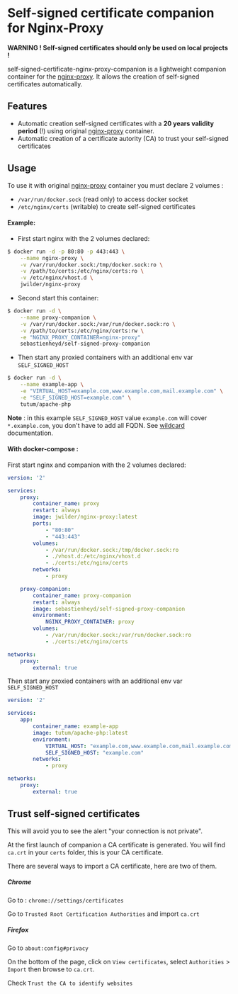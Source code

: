 # Self-signed certificate companion for Nginx-Proxy

**WARNING ! Self-signed certificates should only be used on local projects !**

self-signed-certificate-nginx-proxy-companion is a lightweight companion container for the [nginx-proxy](https://github.com/jwilder/nginx-proxy). It allows the creation of self-signed certificates automatically.

## Features

* Automatic creation self-signed certificates with a **20 years validity period** (!) using original [nginx-proxy](https://github.com/jwilder/nginx-proxy) container.
* Automatic creation of a certificate autority (CA) to trust your self-signed certificates

## Usage

To use it with original [nginx-proxy](https://github.com/jwilder/nginx-proxy) container you must declare 2 volumes :

* `/var/run/docker.sock` (read only) to access docker socket
* `/etc/nginx/certs` (writable) to create self-signed certificates

#### Example:

* First start nginx with the 2 volumes declared:
```bash
$ docker run -d -p 80:80 -p 443:443 \
    --name nginx-proxy \
    -v /var/run/docker.sock:/tmp/docker.sock:ro \
    -v /path/to/certs:/etc/nginx/certs:ro \
    -v /etc/nginx/vhost.d \
    jwilder/nginx-proxy
```

* Second start this container:
```bash
$ docker run -d \
    --name proxy-companion \
    -v /var/run/docker.sock:/var/run/docker.sock:ro \
    -v /path/to/certs:/etc/nginx/certs:rw \
    -e "NGINX_PROXY_CONTAINER=nginx-proxy"
    sebastienheyd/self-signed-proxy-companion
```

* Then start any proxied containers with an additional env var `SELF_SIGNED_HOST`
```bash
$ docker run -d \
    --name example-app \
    -e "VIRTUAL_HOST=example.com,www.example.com,mail.example.com" \
    -e "SELF_SIGNED_HOST=example.com" \
    tutum/apache-php
```
**Note** : in this example `SELF_SIGNED_HOST` value `example.com` will cover `*.example.com`, you don't have to add all FQDN. See [wildcard](https://github.com/jwilder/nginx-proxy#wildcard-certificates) documentation.

#### With docker-compose :

First start nginx and companion with the 2 volumes declared:

```yml
version: '2'

services:
    proxy:
        container_name: proxy
        restart: always
        image: jwilder/nginx-proxy:latest
        ports:
            - "80:80"
            - "443:443"
        volumes:
            - /var/run/docker.sock:/tmp/docker.sock:ro
            - ./vhost.d:/etc/nginx/vhost.d
            - ./certs:/etc/nginx/certs
        networks:
            - proxy

    proxy-companion:        
        container_name: proxy-companion
        restart: always
        image: sebastienheyd/self-signed-proxy-companion
        environment:
            NGINX_PROXY_CONTAINER: proxy
        volumes:
            - /var/run/docker.sock:/var/run/docker.sock:ro
            - ./certs:/etc/nginx/certs

networks:
    proxy:
        external: true
```

Then start any proxied containers with an additional env var `SELF_SIGNED_HOST`

```yml
version: '2'

services:
    app:
        container_name: example-app
        image: tutum/apache-php:latest
        environment:
            VIRTUAL_HOST: "example.com,www.example.com,mail.example.com"
            SELF_SIGNED_HOST: "example.com"
        networks:
            - proxy

networks:
    proxy:
        external: true
```

## Trust self-signed certificates

This will avoid you to see the alert "your connection is not private".

At the first launch of companion a CA certificate is generated. You will find `ca.crt` in your `certs` folder, this is your CA certificate.

There are several ways to import a CA certificate, here are two of them.

##### Chrome

Go to : `chrome://settings/certificates`

Go to `Trusted Root Certification Authorities` and import `ca.crt`

##### Firefox

Go to `about:config#privacy`

On the bottom of the page, click on `View certificates`, select `Authorities` > `Import` then browse to `ca.crt`.

Check `Trust the CA to identify websites`
